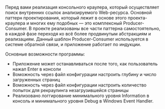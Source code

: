 Перед вами реализация консольного краулера, который осуществляет поиск внутренних ссылок анализируемого Web-ресурса.
Основной паттерн проектирования, который лежит в основе этого проекта-краулера и многих ему подобных — это комплексный Producer-Consumer. В проекте реализованы все части паттерна самостоятельно, в каждой фазе переходя ко всё более продвинутым абстракциям и реализациям. Данный шаблон Producer-Consumer используется в системе обратной связи, и приложение работает по индукции. 

Основные возможности программы:
* Приложение может останавливаться после того, как пользователь нажал Enter в консоли
* Воможность через файл конфигурации настроить глубину и число загруженных страниц
* Воможность через файл конфигурации настроить количество попыток для рекраулинга незагрузившейся страницы 
* Реализовано логгирование минимального уровня Information в консоль и минимального уровня Debug в Windows Event Handler.
